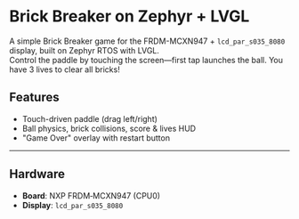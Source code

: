 # Brick Breaker on Zephyr + LVGL

A simple Brick Breaker game for the FRDM-MCXN947 + `lcd_par_s035_8080` display, built on Zephyr RTOS with LVGL.  
Control the paddle by touching the screen—first tap launches the ball. You have 3 lives to clear all bricks!

## Features

- Touch-driven paddle (drag left/right)  
- Ball physics, brick collisions, score & lives HUD  
- "Game Over" overlay with restart button  

---

## Hardware

- **Board**: NXP FRDM‑MCXN947 (CPU0)  
- **Display**: `lcd_par_s035_8080`  
